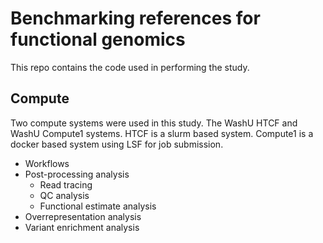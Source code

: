 # Benchmarking references for functional genomics
This repo contains the code used in performing the study.

## Compute 
Two compute systems were used in this study.
The WashU HTCF and WashU Compute1 systems. HTCF is a slurm based system. Compute1 is a docker based system using LSF for job submission.

- Workflows
- Post-processing analysis
  - Read tracing
  - QC analysis
  - Functional estimate analysis
- Overrepresentation analysis
- Variant enrichment analysis